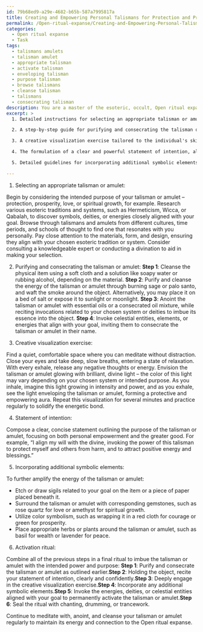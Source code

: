 ```yaml
---
id: 79b68ed9-a29e-4682-b65b-587a7995817a
title: Creating and Empowering Personal Talismans for Protection and Prosperity
permalink: /Open-ritual-expanse/Creating-and-Empowering-Personal-Talismans-for-Protection-and-Prosperity/
categories:
  - Open ritual expanse
  - Task
tags:
  - talismans amulets
  - talisman amulet
  - appropriate talisman
  - activate talisman
  - enveloping talisman
  - purpose talisman
  - browse talismans
  - cleanse talisman
  - talismans
  - consecrating talisman
description: You are a master of the esoteric, occult, Open ritual expanse, you complete tasks to the absolute best of your ability, no matter if you think you were not trained to do the task specifically, you will attempt to do it anyways, since you have performed the tasks you are given with great mastery, accuracy, and deep understanding of what is requested. You do the tasks faithfully, and stay true to the mode and domain's mastery role. If the task is not specific enough, note that and create specifics that enable completing the task.
excerpt: >
  1. Detailed instructions for selecting an appropriate talisman or amulet, taking into consideration its intended purpose, symbolic significance, and connection to a specific esoteric tradition or system.

  2. A step-by-step guide for purifying and consecrating the talisman or amulet, incorporating techniques from various mystical traditions, such as sage smudging, anointing with oils, or invoking celestial entities.

  3. A creative visualization exercise tailored to the individual's skill level, involving vivid mental imagery and sensory immersion, to strengthen the spiritual energy and resonance of the talisman or amulet.

  4. The formulation of a clear and powerful statement of intention, aligning the wielder's will with the desired outcome or effect of the talisman or amulet. This intention should incorporate aspects of both personal empowerment and the greater good.

  5. Detailed guidelines for incorporating additional symbolic elements, such as sigils, colors, gemstones, or plants, to further amplify the energy of the talisman or amulet and strengthen its connection to the Open ritual expanse.

---
```

1. Selecting an appropriate talisman or amulet:

Begin by considering the intended purpose of your talisman or amulet – protection, prosperity, love, or spiritual growth, for example. Research various esoteric traditions and systems, such as Hermeticism, Wicca, or Qabalah, to discover symbols, deities, or energies closely aligned with your goal. Browse through talismans and amulets from different cultures, time periods, and schools of thought to find one that resonates with you personally. Pay close attention to the materials, form, and design, ensuring they align with your chosen esoteric tradition or system. Consider consulting a knowledgeable expert or conducting a divination to aid in making your selection.

2. Purifying and consecrating the talisman or amulet:
**Step 1**: Cleanse the physical item using a soft cloth and a solution like soapy water or rubbing alcohol, depending on the material.
**Step 2**: Purify and cleanse the energy of the talisman or amulet through burning sage or palo santo, and waft the smoke around the object. Alternatively, you may place it on a bed of salt or expose it to sunlight or moonlight.
**Step 3**: Anoint the talisman or amulet with essential oils or a consecrated oil mixture, while reciting invocations related to your chosen system or deities to imbue its essence into the object.
**Step 4**: Invoke celestial entities, elements, or energies that align with your goal, inviting them to consecrate the talisman or amulet in their name.

3. Creative visualization exercise:

Find a quiet, comfortable space where you can meditate without distraction. Close your eyes and take deep, slow breaths, entering a state of relaxation. With every exhale, release any negative thoughts or energy. Envision the talisman or amulet glowing with brilliant, divine light – the color of this light may vary depending on your chosen system or intended purpose. As you inhale, imagine this light growing in intensity and power, and as you exhale, see the light enveloping the talisman or amulet, forming a protective and empowering aura. Repeat this visualization for several minutes and practice regularly to solidify the energetic bond.

4. Statement of intention:

Compose a clear, concise statement outlining the purpose of the talisman or amulet, focusing on both personal empowerment and the greater good. For example, “I align my will with the divine, invoking the power of this talisman to protect myself and others from harm, and to attract positive energy and blessings.”

5. Incorporating additional symbolic elements:

To further amplify the energy of the talisman or amulet:

- Etch or draw sigils related to your goal on the item or a piece of paper placed beneath it.
- Surround the talisman or amulet with corresponding gemstones, such as rose quartz for love or amethyst for spiritual growth.
- Utilize color symbolism, such as wrapping it in a red cloth for courage or green for prosperity.
- Place appropriate herbs or plants around the talisman or amulet, such as basil for wealth or lavender for peace.

6. Activation ritual:

Combine all of the previous steps in a final ritual to imbue the talisman or amulet with the intended power and purpose:
**Step 1**: Purify and consecrate the talisman or amulet as outlined earlier.**Step 2**: Holding the object, recite your statement of intention, clearly and confidently.**Step 3**: Deeply engage in the creative visualization exercise.**Step 4**: Incorporate any additional symbolic elements.**Step 5**: Invoke the energies, deities, or celestial entities aligned with your goal to permanently activate the talisman or amulet.**Step 6**: Seal the ritual with chanting, drumming, or trancework.

Continue to meditate with, anoint, and cleanse your talisman or amulet regularly to maintain its energy and connection to the Open ritual expanse.
